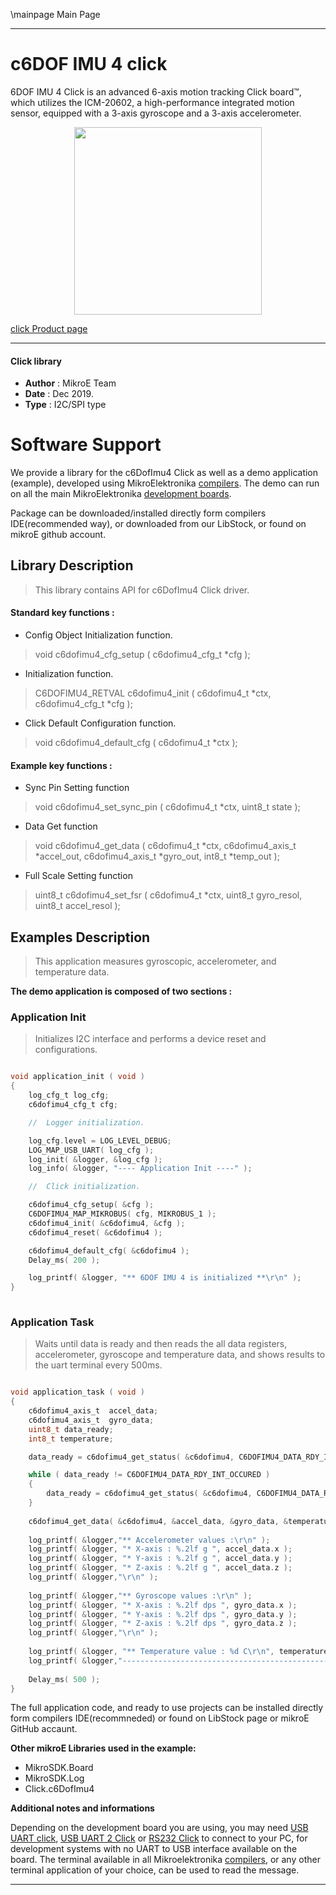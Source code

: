 \mainpage Main Page
 
 

---
# c6DOF IMU 4 click

6DOF IMU 4 Click is an advanced 6-axis motion tracking Click board™, which utilizes the ICM-20602, a high-performance integrated motion sensor, equipped with a 3-axis gyroscope and a 3-axis accelerometer. 

<p align="center">
  <img src="http://download.mikroe.com/images/click_for_ide/6dofimu4_click.png" height=300px>
</p>

[click Product page](<https://www.mikroe.com/6dof-imu-4-click>)

---


#### Click library 

- **Author**        : MikroE Team
- **Date**          : Dec 2019.
- **Type**          : I2C/SPI type


# Software Support

We provide a library for the c6DofImu4 Click 
as well as a demo application (example), developed using MikroElektronika 
[compilers](http://shop.mikroe.com/compilers). 
The demo can run on all the main MikroElektronika [development boards](http://shop.mikroe.com/development-boards).

Package can be downloaded/installed directly form compilers IDE(recommended way), or downloaded from our LibStock, or found on mikroE github account. 

## Library Description

> This library contains API for c6DofImu4 Click driver.

#### Standard key functions :

- Config Object Initialization function.
> void c6dofimu4_cfg_setup ( c6dofimu4_cfg_t *cfg ); 
 
- Initialization function.
> C6DOFIMU4_RETVAL c6dofimu4_init ( c6dofimu4_t *ctx, c6dofimu4_cfg_t *cfg );

- Click Default Configuration function.
> void c6dofimu4_default_cfg ( c6dofimu4_t *ctx );


#### Example key functions :

- Sync Pin Setting function
> void c6dofimu4_set_sync_pin ( c6dofimu4_t *ctx, uint8_t state );
 
- Data Get function
> void c6dofimu4_get_data ( c6dofimu4_t *ctx, c6dofimu4_axis_t *accel_out, c6dofimu4_axis_t *gyro_out, int8_t *temp_out );

- Full Scale Setting function
> uint8_t c6dofimu4_set_fsr ( c6dofimu4_t *ctx, uint8_t gyro_resol, uint8_t accel_resol );

## Examples Description

> This application measures gyroscopic, accelerometer, and temperature data.

**The demo application is composed of two sections :**

### Application Init 

> Initializes I2C interface and performs a device reset and configurations.

```c

void application_init ( void )
{
    log_cfg_t log_cfg;
    c6dofimu4_cfg_t cfg;

    //  Logger initialization.

    log_cfg.level = LOG_LEVEL_DEBUG;
    LOG_MAP_USB_UART( log_cfg );
    log_init( &logger, &log_cfg );
    log_info( &logger, "---- Application Init ----" );

    //  Click initialization.

    c6dofimu4_cfg_setup( &cfg );
    C6DOFIMU4_MAP_MIKROBUS( cfg, MIKROBUS_1 );
    c6dofimu4_init( &c6dofimu4, &cfg );
    c6dofimu4_reset( &c6dofimu4 );

    c6dofimu4_default_cfg( &c6dofimu4 );
    Delay_ms( 200 );

    log_printf( &logger, "** 6DOF IMU 4 is initialized **\r\n" );
}
  
```

### Application Task

> Waits until data is ready and then reads the all data registers,
> accelerometer, gyroscope and temperature data, and shows results to the uart terminal every 500ms.

```c

void application_task ( void )
{
    c6dofimu4_axis_t  accel_data;
    c6dofimu4_axis_t  gyro_data;
    uint8_t data_ready;
    int8_t temperature;

    data_ready = c6dofimu4_get_status( &c6dofimu4, C6DOFIMU4_DATA_RDY_INT_MASK );

    while ( data_ready != C6DOFIMU4_DATA_RDY_INT_OCCURED )
    {
        data_ready = c6dofimu4_get_status( &c6dofimu4, C6DOFIMU4_DATA_RDY_INT_MASK );
    }
    
    c6dofimu4_get_data( &c6dofimu4, &accel_data, &gyro_data, &temperature );
    
    log_printf( &logger,"** Accelerometer values :\r\n" );
    log_printf( &logger, "* X-axis : %.2lf g ", accel_data.x );
    log_printf( &logger, "* Y-axis : %.2lf g ", accel_data.y );
    log_printf( &logger, "* Z-axis : %.2lf g ", accel_data.z );
    log_printf( &logger,"\r\n" );
    
    log_printf( &logger,"** Gyroscope values :\r\n" );
    log_printf( &logger, "* X-axis : %.2lf dps ", gyro_data.x );
    log_printf( &logger, "* Y-axis : %.2lf dps ", gyro_data.y );
    log_printf( &logger, "* Z-axis : %.2lf dps ", gyro_data.z );
    log_printf( &logger,"\r\n" );
    
    log_printf( &logger, "** Temperature value : %d C\r\n", temperature );
    log_printf( &logger,"------------------------------------------------- \r\n" );
    
    Delay_ms( 500 );
}

```


The full application code, and ready to use projects can be  installed directly form compilers IDE(recommneded) or found on LibStock page or mikroE GitHub accaunt.

**Other mikroE Libraries used in the example:** 

- MikroSDK.Board
- MikroSDK.Log
- Click.c6DofImu4

**Additional notes and informations**

Depending on the development board you are using, you may need 
[USB UART click](http://shop.mikroe.com/usb-uart-click), 
[USB UART 2 Click](http://shop.mikroe.com/usb-uart-2-click) or 
[RS232 Click](http://shop.mikroe.com/rs232-click) to connect to your PC, for 
development systems with no UART to USB interface available on the board. The 
terminal available in all Mikroelektronika 
[compilers](http://shop.mikroe.com/compilers), or any other terminal application 
of your choice, can be used to read the message.



---
